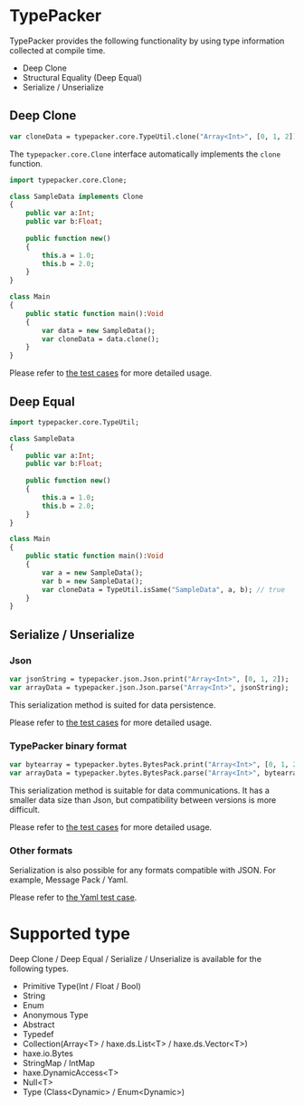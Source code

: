 # TypePacker

TypePacker provides the following functionality by using type information collected at compile time.

* Deep Clone 
* Structural Equality (Deep Equal)
* Serialize / Unserialize

## Deep Clone

```hx
var cloneData = typepacker.core.TypeUtil.clone("Array<Int>", [0, 1, 2]);
```

The `typepacker.core.Clone` interface automatically implements the `clone` function.

```hx
import typepacker.core.Clone;

class SampleData implements Clone
{
	public var a:Int;
	public var b:Float;
	
	public function new()
	{
		this.a = 1.0;
		this.b = 2.0;
	}
}

class Main
{
	public static function main():Void
	{
		var data = new SampleData();
		var cloneData = data.clone();
	}
}
```

Please refer to [the test cases](test/cases/sample/CloneTestCase.hx) for more detailed usage.


## Deep Equal

```hx
import typepacker.core.TypeUtil;

class SampleData
{
	public var a:Int;
	public var b:Float;
	
	public function new()
	{
		this.a = 1.0;
		this.b = 2.0;
	}
}

class Main
{
	public static function main():Void
	{
		var a = new SampleData();
		var b = new SampleData();
		var cloneData = TypeUtil.isSame("SampleData", a, b); // true
	}
}
```

## Serialize / Unserialize


### Json 

```hx
var jsonString = typepacker.json.Json.print("Array<Int>", [0, 1, 2]);
var arrayData = typepacker.json.Json.parse("Array<Int>", jsonString);
```

This serialization method is suited for data persistence.

Please refer to [the test cases](test/cases/sample/JsonPackerTestCase.hx) for more detailed usage.


### TypePacker binary format

```hx
var bytearray = typepacker.bytes.BytesPack.print("Array<Int>", [0, 1, 2]);
var arrayData = typepacker.bytes.BytesPack.parse("Array<Int>", bytearray);
```

This serialization method is suitable for data communications.
It has a smaller data size than Json, but compatibility between versions is more difficult.

Please refer to [the test cases](test/cases/sample/BytesPackerTestCase.hx) for more detailed usage.


### Other formats

Serialization is also possible for any formats compatible with JSON. For example, Message Pack / Yaml.

Please refer to [the Yaml test case](test/cases/sample/YamlPackerTestCase.hx).


# Supported type

Deep Clone / Deep Equal / Serialize / Unserialize is available for the following types.

* Primitive Type(Int / Float / Bool)
* String
* Enum
* Anonymous Type
* Abstract
* Typedef
* Collection(Array\<T\> / haxe.ds.List\<T\> / haxe.ds.Vector\<T\>)
* haxe.io.Bytes
* StringMap / IntMap
* haxe.DynamicAccess\<T\>
* Null\<T\>
* Type (Class\<Dynamic\> / Enum\<Dynamic\>)
